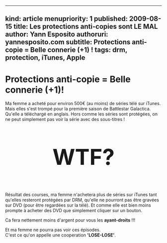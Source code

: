 -----
kind: article
menupriority: 1
published: 2009-08-15
title: Les protections anti-copies sont LE MAL
author: Yann Esposito
authoruri: yannesposito.com
subtitle: Protections anti-copie = Belle connerie (+1) !
tags:  drm, protection, iTunes, Apple
-----

# Protections anti-copie = Belle connerie (+1)!

Ma femme a acheté pour environ 500€ (au moins) de séries télé sur iTunes. Mais elles s'est trompé pour la première saison de Battlestar Galactica. Qu'elle a téléchargé en anglais. Hors comme les séries sont protégées, on ne peut simplement pas voir la série avec des sous-titres !

<div class="encadre">
    <p style="text-align: center; font-size: 5em"><strong>WTF?</strong></p>
</div>

Résultat des courses, ma femme n'achetera plus de séries sur iTunes tant qu'elles resteront protégées par DRM, qu'elle ne pourront pas être gravées sur DVD (pour être regardées sur la télé). Et comme elle est bien moins prompte à acheter des DVD que simplement cliquer sur un bouton.

<div class="encadre">

Ca fera nettement moins d'argent pour vous les <strong>ayant-droits</strong>&nbsp;!!!

</div>

Et ma femme ne pourra pas voir ces épisodes. <br/>
C'est ce qu'on appelle une cooperation <strong>'LOSE-LOSE'</strong>.


